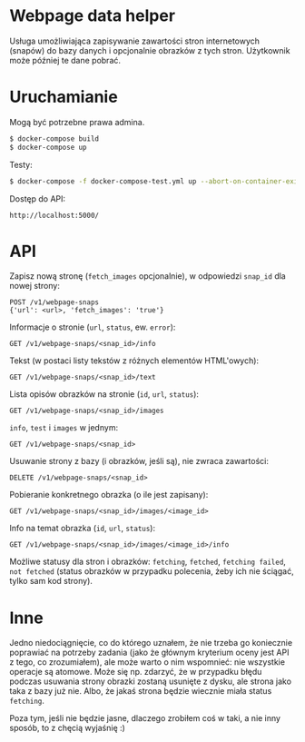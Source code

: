 # Webpage data helper
Usługa umożliwiająca zapisywanie zawartości stron internetowych (snapów) do bazy danych i opcjonalnie obrazków z tych stron. Użytkownik może później te dane pobrać.

# Uruchamianie
Mogą być potrzebne prawa admina.
```sh
$ docker-compose build
$ docker-compose up
```
Testy:
```sh
$ docker-compose -f docker-compose-test.yml up --abort-on-container-exit web
```
Dostęp do API:
```
http://localhost:5000/
```

# API
Zapisz nową stronę (`fetch_images` opcjonalnie), w odpowiedzi `snap_id` dla nowej strony:
```
POST /v1/webpage-snaps
{'url': <url>, 'fetch_images': 'true'}
```

Informacje o stronie (`url`, `status`, ew. `error`):
```
GET /v1/webpage-snaps/<snap_id>/info
```

Tekst (w postaci listy tekstów z różnych elementów HTML'owych):
```
GET /v1/webpage-snaps/<snap_id>/text
```

Lista opisów obrazków na stronie (`id`, `url`, `status`):
```
GET /v1/webpage-snaps/<snap_id>/images
```

`info`, `test` i `images` w jednym:
```
GET /v1/webpage-snaps/<snap_id>
```

Usuwanie strony z bazy (i obrazków, jeśli są), nie zwraca zawartości:
```
DELETE /v1/webpage-snaps/<snap_id>
```

Pobieranie konkretnego obrazka (o ile jest zapisany):
```
GET /v1/webpage-snaps/<snap_id>/images/<image_id>
```

Info na temat obrazka (`id`, `url`, `status`):
```
GET /v1/webpage-snaps/<snap_id>/images/<image_id>/info
```

Możliwe statusy dla stron i obrazków: `fetching`, `fetched`, `fetching failed`, `not fetched` (status obrazków w przypadku polecenia, żeby ich nie ściągać, tylko sam kod strony).

# Inne
Jedno niedociągnięcie, co do którego uznałem, że nie trzeba go koniecznie poprawiać na potrzeby zadania (jako że głównym kryterium oceny jest API z tego, co zrozumiałem), ale może warto o nim wspomnieć: nie wszystkie operacje są atomowe.
Może się np. zdarzyć, że w przypadku błędu podczas usuwania strony obrazki zostaną usunięte z dysku, ale strona jako taka z bazy już nie. Albo, że jakaś strona będzie wiecznie miała status `fetching`.

Poza tym, jeśli nie będzie jasne, dlaczego zrobiłem coś w taki, a nie inny sposób, to z chęcią wyjaśnię :)
